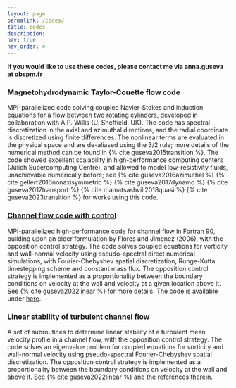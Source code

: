 ```yaml
---
layout: page
permalink: /codes/
title: codes
description: 
nav: true
nav_order: 4
---
```


**If you would like to use these codes, please contact me via anna.guseva at obspm.fr**

### Magnetohydrodynamic Taylor-Couette flow code

MPI-parallelized code solving coupled Navier-Stokes and induction equations for a flow between two rotating cylinders, developed in collaboration with A.P. Willis (U. Sheffield, UK). The code has spectral discretization in the axial and azimuthal directions, and the radial coordinate is discretized using finite differences. The nonlinear terms are evaluated in the physical space and are de-aliased using the 3/2 rule; more details of the numerical method can be found in {% cite guseva2015transition %}. The code showed excellent scalability in high-performance computing centers (Jülich Supercomputing Centre), and allowed to model low-resistivity fluids, unachievable numerically before; see {% cite guseva2016azimuthal %} {% cite gellert2016nonaxisymmetric %} {% cite guseva2017dynamo %} {% cite guseva2017transport %} {% cite mamatsashvili2018quasi %} {% cite guseva2023transition %} for works using this code.


### [Channel flow code with control](https://github.com/aaguseva/ChannelFlowControl)

MPI-parallelized high-performance code for channel flow in Fortran 90, building upon an older formulation by Flores and Jimenez (2006), with the opposition control strategy. The code solves coupled equations for vorticity and wall-normal velocity using pseudo-spectral direct numerical simulations, with Fourier-Chebyshev spatial discretization, Runge-Kutta timestepping scheme and constant mass flux. The opposition control strategy is implemented as a proportionality between the boundary conditions on velocity at the wall and velocity at a given location above it. See {% cite guseva2022linear %} for more details. The code is available under [here](https://github.com/aaguseva/ChannelFlowControl).

### [Linear stability of turbulent channel flow](https://github.com/aaguseva/TurbChannelLinstab)

A set of subroutines to determine linear stability of a turbulent mean velocity profile in a channel flow, with the opposition control strategy. The code solves an eigenvalue problem for coupled equations for vorticity and wall-normal velocity using pseudo-spectral Fourier-Chebyshev spatial discretization. The opposition control strategy is implemented as a proportionality between the boundary conditions on velocity at the wall and above it. See {% cite guseva2022linear %} and the references therein. 
